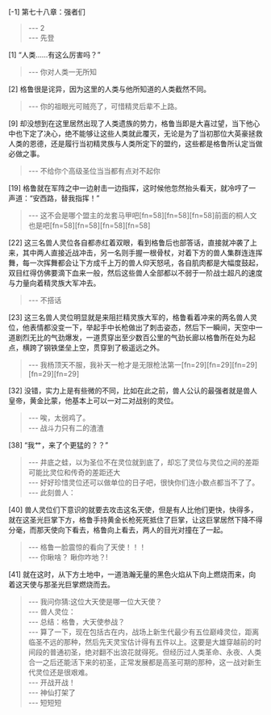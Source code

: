 
[-1] 第七十八章：强者们
>--- 2<br>
>--- 先登<br>

[1] “人类……有这么厉害吗？”
>--- 你对人类一无所知<br>

[2] 格鲁很是诧异，因为这里的人类与他所知道的人类截然不同。
>--- 你的祖眼光可贼亮了，可惜精灵后辈不上路。<br>

[9] 却没想到在这里居然出现了人类遗族的势力，格鲁当即是大喜过望，当下他心中也下定了决心，绝不能够让这些人类就此覆灭，无论是为了当初那位大英豪拯救人类的恩德，还是履行当初精灵族与人类所定下的盟约，这些都是格鲁所认定当做必做之事。
>--- 不给你个高级圣位当当都有点对不起你<br>

[19] 格鲁就在军阵之中一边射击一边指挥，这时候他忽然抬头看天，就冷哼了一声道：“安西路，替我指挥！”
>--- 这不会是哪个盟主的龙套马甲吧[fn=58][fn=58][fn=58]前面的桐人文也是吧[fn=58][fn=58][fn=58][fn=58]<br>

[22] 这三名兽人灵位各自都赤红着双眼，看到格鲁后也部答话，直接就冲袭了上来，其中两人直接近战冲击，另一名则手握一根骨杖，对着下方的兽人集群连连挥舞，每一次挥舞都会让下方成千上万的兽人仰天怒吼，各自肌肉都是大幅度鼓起，双目红得仿佛要滴下血来一般，然后这些兽人全部都以不弱于一阶战士超凡的速度与力量向着精灵族大军冲去。
>--- 不搭话<br>

[23] 这三名兽人灵位明显就是来阻拦精灵族大军的，格鲁看着冲来的两名兽人灵位，他表情都没变一下，举起手中长枪做出了刺击姿态，然后下一瞬间，天空中一道剧烈无比的气劲爆发，一道贯穿出至少数百公里的气劲长廊以格鲁所在处为起点，横跨了钢铁堡垒上空，贯穿到了极遥远之外。
>--- 我杨顶天不服，我补天一枪才是无限枪法第一[fn=29][fn=29][fn=29][fn=29][fn=29]<br>

[32] 没错，实力上是有些微的不同，比如在此之前，兽人公认的最强者就是兽人皇帝，黄金比蒙，他基本上可以一对二对战别的灵位。
>--- 唉，太弱鸡了。<br>
>--- 战斗力只有二的渣渣<br>

[38] “我艹，来了个更猛的？？”
>--- 井底之蛙，以为圣位不在灵位就到底了，却忘了灵位与灵位之间的差距可能比灵位和传奇的差距还大<br>
>--- 好好珍惜灵位还可以做单位的日子吧，很快你们连小数点都当不了了。<br>
>--- 此刻兽人：<br>

[40] 兽人灵位们下意识的就要去攻击这名天使，但是有人比他们更快，快得多，就在这圣光巨掌下方，格鲁手持黄金长枪死死抵住了巨掌，让这巨掌居然下降不得分毫，而那天使向下看去，格鲁向上看去，两人的目光对撞在了一起。
>--- 格鲁一脸震惊的看向了天使！！！<br>
>--- 你瞅啥？
瞅你咋地？!<br>

[41] 就在这时，从下方土地中，一道浩瀚无量的黑色火焰从下向上燃烧而来，向着这天使与那圣光巨掌燃烧而去。
>--- 我问你猜:这位大天使是哪一位大天使？<br>
>--- 兽人灵位：<br>
>--- 总结：格鲁，大天使参战？<br>
>--- 算了一下，现在包括古在内，战场上新生代最少有五位巅峰灵位，距离临圣不远的那种，然后先天灵宝估计得有五件以上。这要是大雄穿越前的时间段的普通初圣，绝对翻不出浪花就得死。但经历过人类革命、永夜、人类合一之后还能活下来的初圣，正常发展都是高圣可期的那种，这一战对新生代灵位还是很艰难。<br>
>--- 开战开战！<br>
>--- 神仙打架了<br>
>--- 短短短<br>
